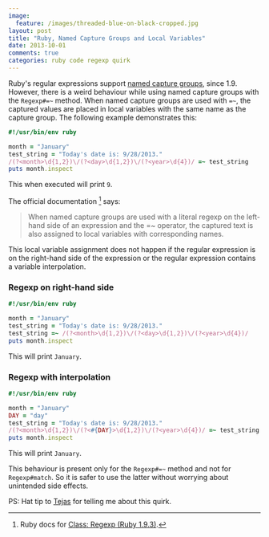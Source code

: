 ```yaml
---
image:
  feature: /images/threaded-blue-on-black-cropped.jpg
layout: post
title: "Ruby, Named Capture Groups and Local Variables"
date: 2013-10-01
comments: true
categories: ruby code regexp quirk
---
```

Ruby's regular expressions support [named capture groups](/blog/2013/09/29/named-capture-groups-in-regular-expressions/), since 1.9. However, there is a weird behaviour while using named capture groups with the `Regexp#=~` method. When named capture groups are used with `=~`, the captured values are placed in local variables with the same name as the capture group. The following example demonstrates this:

```ruby
#!/usr/bin/env ruby

month = "January"
test_string = "Today's date is: 9/28/2013."
/(?<month>\d{1,2})\/(?<day>\d{1,2})\/(?<year>\d{4})/ =~ test_string
puts month.inspect
```

This when executed will print `9`.

The official documentation [^1] says:

> When named capture groups are used with a literal regexp on the left-hand side of an expression and the =~ operator, the captured text is also assigned to local variables with corresponding names.

This local variable assignment does not happen if the regular expression is on the right-hand side of the expression or the regular expression contains a variable interpolation.

### Regexp on right-hand side

```ruby
#!/usr/bin/env ruby

month = "January"
test_string = "Today's date is: 9/28/2013."
test_string =~ /(?<month>\d{1,2})\/(?<day>\d{1,2})\/(?<year>\d{4})/
puts month.inspect
```

This will print `January`.

### Regexp with interpolation
```ruby
#!/usr/bin/env ruby

month = "January"
DAY = "day"
test_string = "Today's date is: 9/28/2013."
/(?<month>\d{1,2})\/(?<#{DAY}>\d{1,2})\/(?<year>\d{4})/ =~ test_string
puts month.inspect
```

This will print `January`.

This behaviour is present only for the `Regexp#=~` method and not for `Regexp#match`. So it is safer to use the latter without worrying about unintended side effects.

PS: Hat tip to [Tejas](http://www.nilenso.com/people.html#gja) for telling me about this quirk.

[^1]: Ruby docs for [Class: Regexp (Ruby 1.9.3)](http://www.ruby-doc.org/core-1.9.3/Regexp.html#label-Capturing).